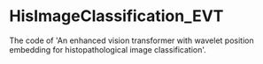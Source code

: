 # HisImageClassification_EVT
The code of 'An enhanced vision transformer with wavelet position embedding for histopathological image classification'.
